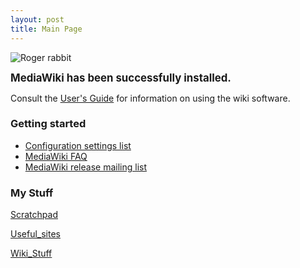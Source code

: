 ```yaml
---
layout: post 
title: Main Page
---
```


![Roger rabbit](roger2.gif "Roger rabbit")

<big>**MediaWiki has been successfully installed.**</big>

Consult the [User\'s
Guide](http://meta.wikimedia.org/wiki/Help:Contents) for information on
using the wiki software.

### Getting started

-   [Configuration settings
    list](http://www.mediawiki.org/wiki/Help:Configuration_settings)
-   [MediaWiki FAQ](http://www.mediawiki.org/wiki/Help:FAQ)
-   [MediaWiki release mailing
    list](http://mail.wikimedia.org/mailman/listinfo/mediawiki-announce)

### My Stuff

[Scratchpad](Scratchpad "wikilink")

[Useful\_sites](Useful_sites "wikilink")

[Wiki\_Stuff](Wiki_Stuff "wikilink")
